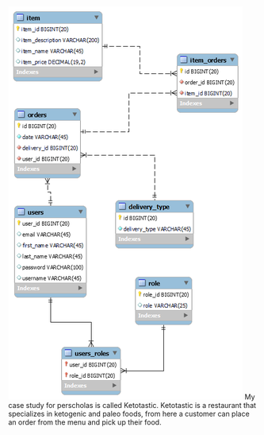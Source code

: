 ![img.png](img.png)
My case study for perscholas is called Ketotastic. 
Ketotastic is a restaurant that specializes in ketogenic and paleo foods, 
from here a customer can place an order from the menu and pick up their food. 
